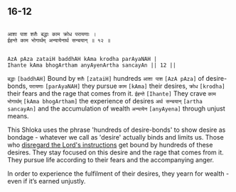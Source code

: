 ## 16-12


```shloka-sa

आशा पाश शतैः बद्धाः काम क्रोध परायणाः ।
ईहन्ते काम भोगार्थम् अन्यायेनार्थ सन्चयान् ॥ १२ ॥

```
```shloka-sa-hk

AzA pAza zataiH baddhAH kAma krodha parAyaNAH |
Ihante kAma bhogArtham anyAyenArtha sancayAn || 12 ||

```
`बद्धाः` `[baddhAH]` Bound by `शतैः` `[zataiH]` hundreds `आशा पाश` `[AzA pAza]` of desire-bonds, `परायणाः` `[parAyaNAH]` they pursue `काम` `[kAma]` their desires, `क्रोध` `[krodha]` their fears and the rage that comes from it. `ईहन्ते` `[Ihante]` They crave `काम भोगार्थम्` `[kAma bhogArtham]` the experience of desires `अर्थ सन्चयान्` `[artha sancayAn]` and the accumulation of wealth `अन्यायेन` `[anyAyena]` through unjust means.

This Shloka uses the phrase 'hundreds of desire-bonds' to show desire as bondage - whatever we call as 'desire' actually binds and limits us. Those who 
[disregard the Lord's instructions](deva_asura)
 get bound by hundreds of these desires. They stay focused on this desire and the rage that comes from it. They pursue life according to their fears and the accompanying anger.

In order to experience the fulfilment of their desires, they yearn for wealth - even if it’s earned unjustly.


